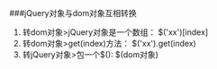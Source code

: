 ###jQuery对象与dom对象互相转换
1. 转dom对象>jQuery对象是一个数组：  $('xx')[index]
2. 转dom对象>get(index)方法： $('xx').get(index)
3. 转jQuery对象>包一个$(): $(dom对象)




